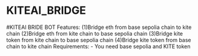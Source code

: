 # KITEAI_BRIDGE
#KITEAI BRIDE BOT  Features: (1)Bridge eth from base sepolia chain to kite chain    (2)Bridge eth from kite chain to base sepolia chain   (3)Bridge kite token from kite chain to base sepolia chain   (4)Bridge kite token from base chain to kite chain  Requirements: - You need base sepolia and KITE token
